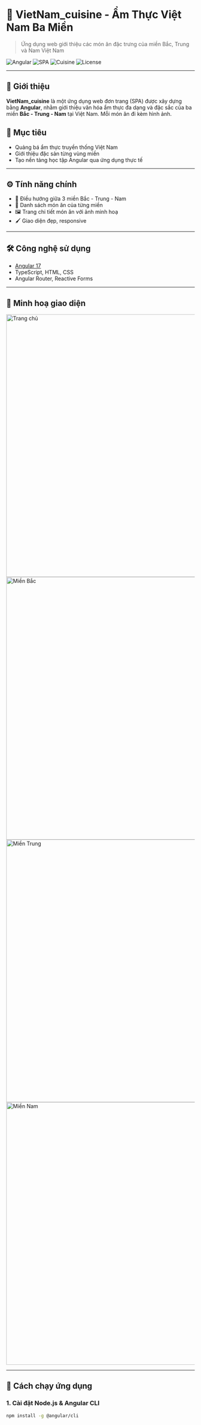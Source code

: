 # 🍜 VietNam_cuisine - Ẩm Thực Việt Nam Ba Miền

> Ứng dụng web giới thiệu các món ăn đặc trưng của miền Bắc, Trung và Nam Việt Nam

![Angular](https://img.shields.io/badge/Angular-17-red)
![SPA](https://img.shields.io/badge/Single--Page--App-SPA-blue)
![Cuisine](https://img.shields.io/badge/Vietnamese-Cuisine-orange)
![License](https://img.shields.io/badge/License-MIT-lightgrey)

---

## 📌 Giới thiệu

**VietNam_cuisine** là một ứng dụng web đơn trang (SPA) được xây dựng bằng **Angular**, nhằm giới thiệu văn hóa ẩm thực đa dạng và đặc sắc của ba miền **Bắc - Trung - Nam** tại Việt Nam. Mỗi món ăn đi kèm hình ảnh.

## 🎯 Mục tiêu

- Quảng bá ẩm thực truyền thống Việt Nam
- Giới thiệu đặc sản từng vùng miền
- Tạo nền tảng học tập Angular qua ứng dụng thực tế

---

## ⚙️ Tính năng chính

- 🧭 Điều hướng giữa 3 miền Bắc - Trung - Nam
- 📃 Danh sách món ăn của từng miền
- 🖼️ Trang chi tiết món ăn với ảnh minh hoạ
- 🖌️ Giao diện đẹp, responsive

---

## 🛠️ Công nghệ sử dụng

- [Angular 17](https://angular.io/)
- TypeScript, HTML, CSS
- Angular Router, Reactive Forms

---

## 📸 Minh hoạ giao diện

<img src="https://drive.google.com/uc?export=view&id=1X7Y2d35rIXp6QoSnBiApjJjdjD0_BjZZ" alt="Trang chủ" width="700"/>
<img src="https://drive.google.com/uc?export=view&id=1xhDPdop2BBccijiI6bzimMiTYSNbc1XM" alt="Miền Bắc" width="700"/>
<img src="https://drive.google.com/uc?export=view&id=19hbPyXa34iJRErS48SLBUquuZUWR6DfJ" alt="Miền Trung" width="700"/>
<img src="https://drive.google.com/uc?export=view&id=1UMX_4j04TxpfTVBI0herbA1_fsAhDgKj" alt="Miền Nam" width="700"/>

---

## 🚀 Cách chạy ứng dụng

### 1. Cài đặt Node.js & Angular CLI

```bash
npm install -g @angular/cli
